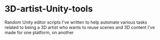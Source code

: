 # 3D-artist-Unity-tools
Random Unity editor scripts I've written to help automate various tasks related to being a 3D artist who wants to reuse scenes and 3D content I've made for one platform, on another
